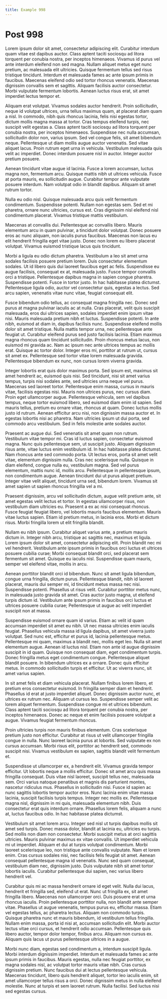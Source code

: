 ```yaml
---
title: Example 998
---
```


# Post 998

Lorem ipsum dolor sit amet, consectetur adipiscing elit. Curabitur interdum quam vitae est dapibus auctor. Class aptent taciti sociosqu ad litora torquent per conubia nostra, per inceptos himenaeos. Vivamus id purus vel ante interdum eleifend non sed magna. Nullam aliquet metus eget nunc pretium, ac malesuada elit ultricies. Quisque fermentum tellus sed risus tristique tincidunt. Interdum et malesuada fames ac ante ipsum primis in faucibus. Maecenas eleifend odio sed tortor rhoncus venenatis. Maecenas dignissim convallis sem et sagittis. Aliquam facilisis auctor consectetur. Morbi vulputate fermentum lobortis. Aenean luctus risus erat, sit amet imperdiet lectus tempor et.

Aliquam erat volutpat. Vivamus sodales auctor hendrerit. Proin sollicitudin, neque id volutpat ultrices, urna tellus maximus quam, at placerat diam quam a nisl. In commodo, nibh quis rhoncus lacinia, felis nisi egestas tortor, dictum mollis magna massa at tortor. Cras tempus eleifend turpis, nec suscipit velit egestas a. Class aptent taciti sociosqu ad litora torquent per conubia nostra, per inceptos himenaeos. Suspendisse nec nulla accumsan, sollicitudin dolor non, varius ipsum. Sed vel congue felis, sit amet bibendum neque. Pellentesque ut diam mollis augue auctor venenatis. Sed vitae aliquet lacus. Proin rutrum eget urna in vehicula. Vestibulum malesuada quis velit ac imperdiet. Donec interdum posuere nisl in auctor. Integer auctor pretium posuere.

Aenean tincidunt vitae augue id lacinia. Fusce a lorem accumsan, luctus magna non, fermentum arcu. Quisque mattis nibh ut ultrices vehicula. Fusce at porta mauris, eu sollicitudin augue. Curabitur tempor ante vulputate posuere interdum. Nam volutpat odio in blandit dapibus. Aliquam sit amet rutrum tortor.

Nulla eu odio nisl. Quisque malesuada arcu quis velit fermentum condimentum. Suspendisse potenti. Nullam non egestas sem. Sed et mi pharetra, ornare nunc ultricies, cursus est. Cras dignissim nisl eleifend nisl condimentum placerat. Vivamus tristique mattis vestibulum.

Maecenas at convallis dui. Pellentesque ac convallis libero. Mauris elementum arcu in quam pulvinar, a tincidunt dolor volutpat. Donec posuere eros ac nunc aliquam, non iaculis purus faucibus. Maecenas non lacus eu elit hendrerit fringilla eget vitae justo. Donec non lorem eu libero placerat volutpat. Vivamus euismod tristique lacus quis tincidunt.

Morbi a ligula eu odio dictum pharetra. Vestibulum a leo sit amet urna sodales facilisis posuere pretium lorem. Duis consectetur elementum sodales. Ut id libero quis dui laoreet faucibus eget ac felis. Suspendisse eu augue facilisis, consequat ex at, malesuada justo. Fusce tempor convallis orci a tristique. Pellentesque dapibus magna in sapien congue pharetra. Suspendisse potenti. Fusce in tortor justo. In hac habitasse platea dictumst. Pellentesque ligula odio, auctor vel consectetur quis, egestas a lectus. Sed arcu sapien, venenatis vitae nunc vitae, feugiat consequat elit.

Fusce bibendum odio tellus, ac consequat magna fringilla nec. Donec sed purus at magna pulvinar iaculis ac at nulla. Cras placerat, velit quis suscipit malesuada, eros dui ultrices sapien, sodales imperdiet enim ipsum vitae nisi. Mauris malesuada pretium nibh et luctus. Suspendisse potenti. In ante nibh, euismod at diam in, dapibus facilisis nunc. Suspendisse eleifend mollis dolor sit amet tristique. Nulla mattis tempor urna, nec pellentesque ante feugiat ut. Curabitur eleifend purus sed justo facilisis lacinia. Etiam maximus magna rhoncus quam tincidunt sollicitudin. Proin rhoncus metus lacus, non euismod mi gravida ac. Nam ac ipsum nec ante ultrices tempus ac mollis erat. Quisque ac tortor dolor. Integer eros mi, porttitor at rutrum ut, cursus sit amet ex. Pellentesque sed tortor vitae lorem malesuada gravida. Pellentesque bibendum ex nunc, non cursus lorem viverra gravida.

Integer lobortis erat quis dolor maximus porta. Sed ipsum est, maximus sit amet hendrerit ac, euismod quis nisi. Sed tincidunt, nisi sit amet varius tempus, turpis nisi sodales ante, sed ultricies urna neque vel purus. Maecenas sed laoreet tortor. Pellentesque enim massa, cursus in mauris vitae, facilisis egestas nisi. Mauris non ultrices purus, nec cursus diam. Proin eget ullamcorper augue. Pellentesque vehicula, sem vel dapibus tempus, neque tortor euismod libero, sed euismod diam enim id sapien. Sed mauris tellus, pretium eu ornare vitae, rhoncus at quam. Donec luctus mollis justo id rutrum. Aenean efficitur arcu nisi, non dignissim massa auctor et. In egestas lobortis nisi ac pharetra. Nam ultricies ipsum ut dui porta, sed commodo arcu vestibulum. Sed in felis molestie ante sodales auctor.

Praesent ac augue dui. Sed venenatis sit amet quam non rutrum. Vestibulum vitae tempor mi. Cras id luctus sapien, consectetur euismod magna. Nunc quis pellentesque sem, ut suscipit justo. Aliquam dignissim risus ante, vitae luctus enim vestibulum id. In hac habitasse platea dictumst. Nam rhoncus ante sed commodo porta. Ut lectus eros, porta sit amet velit vitae, elementum dignissim nulla. Cras nec scelerisque nulla. Quisque in diam eleifend, congue nulla eu, vestibulum magna. Sed vel purus elementum, mattis nunc id, mollis arcu. Pellentesque in pellentesque ipsum, non condimentum augue. Aenean tincidunt dui ut purus aliquet pretium. Integer vitae velit aliquet, tincidunt urna sed, bibendum lorem. Vivamus sit amet sapien ut sapien rhoncus fringilla vel a mi.

Praesent dignissim, arcu vel sollicitudin dictum, augue velit pretium ante, sit amet egestas velit lectus et tortor. In egestas ullamcorper risus, non vestibulum diam ultricies eu. Praesent a ex ac nisi consequat rhoncus. Fusce feugiat feugiat libero, vel lobortis mauris faucibus elementum. Mauris vitae luctus sapien. Etiam id pretium metus, in lacinia eros. Morbi et dictum risus. Morbi fringilla lorem ut elit fringilla blandit.

Nullam eu nibh ipsum. Curabitur aliquet varius ante, a pretium mauris dictum in. Integer nibh arcu, tristique ac sagittis nec, maximus et ligula. Lorem ipsum dolor sit amet, consectetur adipiscing elit. Proin blandit nec mi vel hendrerit. Vestibulum ante ipsum primis in faucibus orci luctus et ultrices posuere cubilia curae; Morbi consequat blandit orci, sed placerat sem fermentum sit amet. Quisque eu iaculis nisl. Suspendisse quam mauris, semper vel eleifend vitae, mollis in arcu.

Aenean porttitor blandit orci id bibendum. Nunc sit amet ligula bibendum, congue urna fringilla, dictum purus. Pellentesque blandit, nibh id laoreet placerat, mauris dui semper mi, id tincidunt metus massa nec nisi. Suspendisse potenti. Phasellus ut risus velit. Curabitur porttitor metus nunc, in malesuada justo gravida sit amet. Cras auctor justo magna, ut eleifend turpis dictum id. Vestibulum ante ipsum primis in faucibus orci luctus et ultrices posuere cubilia curae; Pellentesque ut augue ac velit imperdiet suscipit non at massa.

Suspendisse euismod ornare quam id varius. Etiam ac velit id quam accumsan imperdiet sit amet eu nibh. Ut nec massa ultricies enim iaculis feugiat. Phasellus vehicula massa id ligula dapibus, sit amet viverra justo volutpat. Sed nunc est, efficitur et purus id, lacinia pellentesque metus. Pellentesque mi quam, maximus a blandit nec, mollis eget leo. Nulla sit amet elementum augue. Aenean id luctus nisl. Etiam non ante id augue dignissim suscipit in id quam. Quisque non consequat diam, eget condimentum turpis. Donec fringilla metus eget condimentum congue. Pellentesque aliquet blandit posuere. In bibendum ultrices ex a ornare. Donec quis efficitur metus. In commodo sollicitudin turpis et efficitur. Ut ac viverra nunc, sit amet varius sapien.

In sit amet felis et diam vehicula placerat. Nullam finibus lorem libero, et pretium eros consectetur euismod. In fringilla semper diam et hendrerit. Phasellus id erat at justo imperdiet aliquet. Donec dignissim auctor nunc, et ultrices ex rutrum nec. Aliquam ut cursus leo. Suspendisse semper velit ac lorem aliquet fermentum. Suspendisse congue mi et ultrices bibendum. Class aptent taciti sociosqu ad litora torquent per conubia nostra, per inceptos himenaeos. Donec ac neque et enim facilisis posuere volutpat a augue. Vivamus feugiat fermentum rhoncus.

Proin ultricies turpis non mauris finibus elementum. Cras scelerisque pretium justo non efficitur. Curabitur at risus ut velit ullamcorper fringilla congue in nulla. Nunc laoreet lacinia purus at lobortis. Sed vulputate ex non cursus accumsan. Morbi risus elit, porttitor ac hendrerit sed, commodo suscipit nisi. Vivamus vestibulum ex sapien, sagittis blandit velit fermentum et.

Suspendisse ut ullamcorper ex, a hendrerit elit. Vivamus gravida tempor efficitur. Ut lobortis neque a mollis efficitur. Donec sit amet arcu quis massa fringilla consequat. Duis vitae nisl laoreet, suscipit tellus nec, malesuada sem. Orci varius natoque penatibus et magnis dis parturient montes, nascetur ridiculus mus. Phasellus in sollicitudin nisi. Fusce id sapien ac nunc sagittis lobortis tempor auctor eros. Nunc lacinia enim vitae massa lacinia, suscipit facilisis turpis tempus. Integer nec mollis ex. Pellentesque magna nisl, dignissim in mi quis, malesuada elementum nibh. Duis consectetur erat quis interdum ornare. Phasellus lorem felis, aliquam a nunc at, luctus faucibus odio. In hac habitasse platea dictumst.

Vestibulum sit amet lorem arcu. Integer sed nisl ut turpis dapibus mollis sit amet sed turpis. Donec massa dolor, blandit at lacinia eu, ultricies eu turpis. Sed mollis non diam non consectetur. Morbi suscipit metus at orci sagittis ultricies. Mauris pulvinar maximus ex vitae convallis. Ut imperdiet vehicula mi ut imperdiet. Aliquam et dui at turpis volutpat condimentum. Morbi laoreet scelerisque leo, non tristique ante convallis vulputate. Nam et lorem enim. Cras cursus sodales nisi, nec facilisis felis feugiat sit amet. Aenean consequat pellentesque magna id venenatis. Nunc sed quam consequat, vestibulum diam nec, dignissim justo. Duis vulputate nibh sit amet tortor lobortis iaculis. Curabitur pellentesque dui sapien, nec varius libero hendrerit vel.

Curabitur quis mi ac massa hendrerit ornare id eget velit. Nulla dui lacus, hendrerit et fringilla sed, eleifend ut erat. Nunc ut fringilla ex, sit amet fringilla libero. Maecenas non ullamcorper orci. Duis posuere erat et urna rhoncus iaculis. Proin pellentesque porttitor nulla, non blandit ante semper vitae. Phasellus ut augue venenatis, tempus purus eu, efficitur massa. Etiam vel egestas tellus, ac pharetra lectus. Aliquam non commodo turpis. Quisque pharetra nunc et mauris bibendum, id vestibulum tellus fringilla. Nullam enim massa, porta id nisi at, accumsan sollicitudin elit. Morbi auctor lectus vitae orci cursus, et hendrerit odio accumsan. Pellentesque quis libero auctor, tempor dolor tempor, finibus arcu. Aliquam non cursus ex. Aliquam quis lacus ut purus pellentesque ultrices in a augue.

Morbi nunc diam, egestas sed condimentum a, interdum suscipit ligula. Morbi interdum dignissim imperdiet. Interdum et malesuada fames ac ante ipsum primis in faucibus. Mauris egestas, nulla nec feugiat porttitor, ex magna sodales nisl, ac volutpat tortor mauris vitae nibh. Cras cursus dignissim pretium. Nunc faucibus dui at lectus pellentesque vehicula. Maecenas tincidunt, libero quis hendrerit aliquet, tortor leo iaculis enim, sit amet ullamcorper tellus risus a orci. Donec dignissim metus in nulla eleifend molestie. Nunc at turpis et sem laoreet rutrum. Nulla facilisi. Sed luctus nisi sed egestas cursus.
